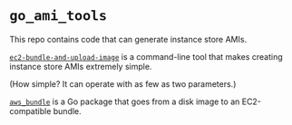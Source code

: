 `go_ami_tools`
==============

This repo contains code that can generate instance store AMIs.

[`ec2-bundle-and-upload-image`](https://github.com/willglynn/go_ami_tools/tree/master/cmd/ec2-bundle-and-upload-image)
is a command-line tool that makes creating instance store AMIs extremely
simple.

(How simple? It can operate with as few as two parameters.)

[`aws_bundle`](https://github.com/willglynn/go_ami_tools/tree/master/aws_bundle)
is a Go package that goes from a disk image to an EC2-compatible bundle.

